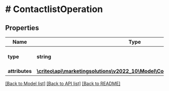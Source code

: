 # # ContactlistOperation

## Properties

Name | Type | Description | Notes
------------ | ------------- | ------------- | -------------
**type** | **string** | the name of the entity type |
**attributes** | [**\criteo\api\marketingsolutions\v2022_10\Model\ContactlistOperationAttributes**](ContactlistOperationAttributes.md) |  |

[[Back to Model list]](../../README.md#models) [[Back to API list]](../../README.md#endpoints) [[Back to README]](../../README.md)
